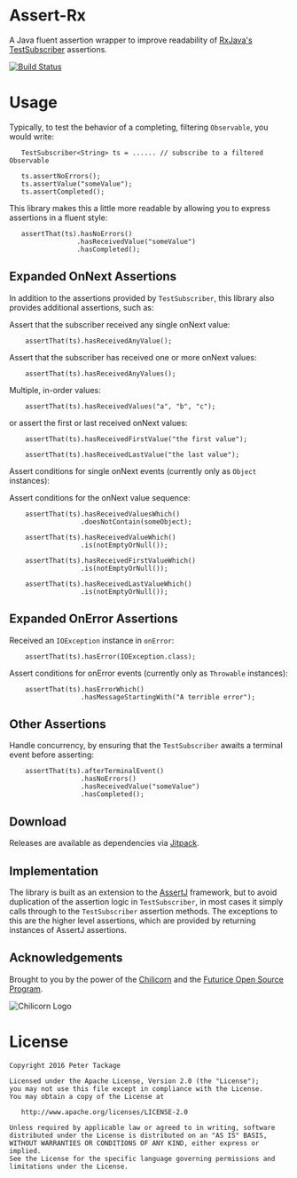 Assert-Rx
=========

A Java fluent assertion wrapper to improve readability of [RxJava's TestSubscriber](http://reactivex.io/RxJava/javadoc/rx/observers/TestSubscriber.html) assertions.

[![Build Status](https://travis-ci.org/peter-tackage/assert-rx.svg?branch=master)](https://travis-ci.org/peter-tackage/assert-rx)

# Usage

Typically, to test the behavior of a completing, filtering `Observable`, you would write:

 ```
    TestSubscriber<String> ts = ...... // subscribe to a filtered Observable

    ts.assertNoErrors();
    ts.assertValue("someValue");
    ts.assertCompleted();
 ```

This library makes this a little more readable by allowing you to express assertions in a fluent style:

 ```
    assertThat(ts).hasNoErrors()
                  .hasReceivedValue("someValue")
                  .hasCompleted();
 ```

## Expanded OnNext Assertions

In addition to the assertions provided by `TestSubscriber`, this library also provides additional assertions, such as:

Assert that the subscriber received any single onNext value:

```
    assertThat(ts).hasReceivedAnyValue();

```

Assert that the subscriber has received one or more onNext values:

```
    assertThat(ts).hasReceivedAnyValues();
```

Multiple, in-order values:

```
    assertThat(ts).hasReceivedValues("a", "b", "c");
```


or assert the first or last received onNext values:

```
    assertThat(ts).hasReceivedFirstValue("the first value");
```

```
    assertThat(ts).hasReceivedLastValue("the last value");
```

Assert conditions for single onNext events (currently only as `Object` instances):

Assert conditions for the onNext value sequence:

```
    assertThat(ts).hasReceivedValuesWhich()
                  .doesNotContain(someObject);
```

```
    assertThat(ts).hasReceivedValueWhich()
                  .is(notEmptyOrNull());
```

```
    assertThat(ts).hasReceivedFirstValueWhich()
                  .is(notEmptyOrNull());
```

```
    assertThat(ts).hasReceivedLastValueWhich()
                  .is(notEmptyOrNull());
```

## Expanded OnError Assertions

Received an `IOException` instance in `onError`:

```
    assertThat(ts).hasError(IOException.class);
```


Assert conditions for onError events (currently only as `Throwable` instances):

```
    assertThat(ts).hasErrorWhich()
                  .hasMessageStartingWith("A terrible error");
```

## Other Assertions

Handle concurrency, by ensuring that the `TestSubscriber` awaits a terminal event before asserting:

```
    assertThat(ts).afterTerminalEvent()
                  .hasNoErrors()
                  .hasReceivedValue("someValue")
                  .hasCompleted();
```

Download
--------

Releases are available as dependencies via [Jitpack](https://jitpack.io/#peter-tackage/assert-rx/0.9.6-beta).

Implementation
--------------

The library is built as an extension to the [AssertJ](https://joel-costigliola.github.io/assertj/) framework, but to avoid duplication of the assertion logic in
`TestSubscriber`, in most cases it simply calls through to the `TestSubscriber` assertion methods.
The exceptions to this are the higher level assertions, which are provided by returning instances of AssertJ assertions.

Acknowledgements
----------------

Brought to you by the power of the [Chilicorn](http://spiceprogram.org/chilicorn-history/) and the [Futurice Open Source Program](http://spiceprogram.org/).

![Chilicorn Logo](https://raw.githubusercontent.com/futurice/spiceprogram/gh-pages/assets/img/logo/chilicorn_no_text-256.png)

License
=======

    Copyright 2016 Peter Tackage

    Licensed under the Apache License, Version 2.0 (the "License");
    you may not use this file except in compliance with the License.
    You may obtain a copy of the License at

       http://www.apache.org/licenses/LICENSE-2.0

    Unless required by applicable law or agreed to in writing, software
    distributed under the License is distributed on an "AS IS" BASIS,
    WITHOUT WARRANTIES OR CONDITIONS OF ANY KIND, either express or implied.
    See the License for the specific language governing permissions and
    limitations under the License.

